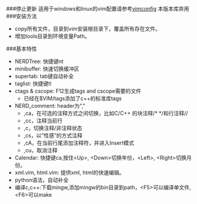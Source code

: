 ###停止更新
适用于windows和linux的vim配置请参考[vimconfig](https://github.com/zixiaojindao/vimconfig)
本版本库弃用
###安装方法
* copy所有文件，目录到vim安装根目录下，覆盖所有存在文件。
* 增加tools目录到环境变量Path。

###基本特性
* NERDTree: 快捷键nt
* minibuffer: 快速切换缓冲区
* supertab: tab键自动补全
* taglist: 快捷键tl
* ctags & cscope: F12生成tags and cscope需要的文件
    * 已经在$VIM/tags添加了c++的标准库tags
* NERD\_comment: header为","
    * ,ca，在可选的注释方式之间切换，比如C/C++ 的块注释/\* \*/和行注释//
    * ,cc，注释当前行
    * ,c，切换注释/非注释状态
    * ,cs，以”性感”的方式注释
    * ,cA，在当前行尾添加注释符，并进入Insert模式
    * ,cu，取消注释
* Calendar: 快捷键ca,按住&lt;Up&gt;, &lt;Down&gt;切换年份，&lt;Left&gt;, &lt;Right&gt;切换月份。
* xml.vim, html.vim: 提供xml, html的快速编辑。
* python语法，自动补全
* 编译c,c++:下载mingw,添加mingw的bin目录到path，&lt;F5&gt;可以编译单文件,&lt;F6&gt;可以make
